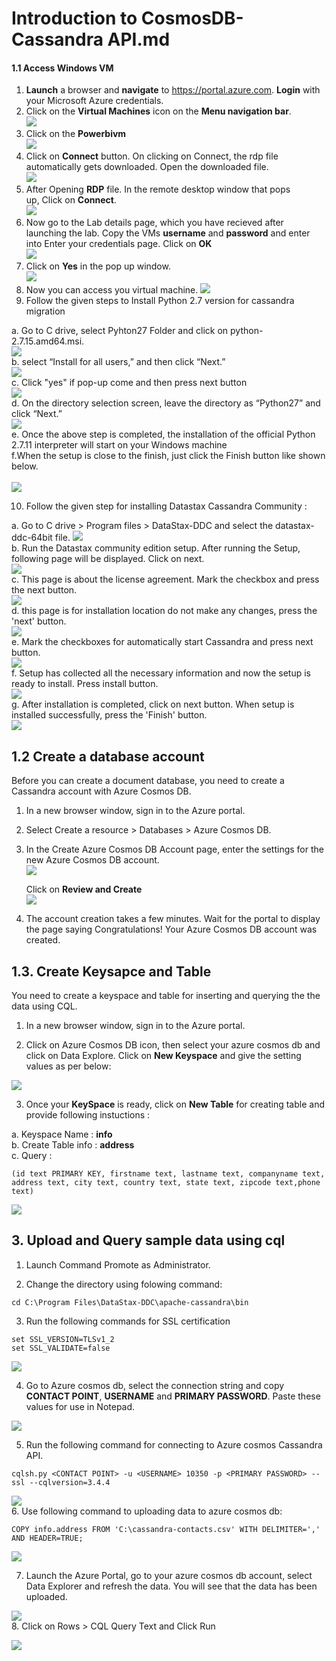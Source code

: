# Introduction to CosmosDB-Cassandra API.md

#### 1.1 Access Windows VM 
1.  **Launch** a browser and **navigate** to https://portal.azure.com. **Login** with your Microsoft Azure credentials.<br/>
2.  Click on the **Virtual Machines** icon on the **Menu navigation bar**.<br/>
<img src="images/virtualmachine.png"/><br/>
3.  Click on the **Powerbivm**<br/>
<img src="images/powerbivm.png"/><br/>
4.  Click on **Connect** button. On clicking on Connect, the rdp file automatically gets downloaded. Open the downloaded file.<br/>
<img src="images/connect.jpg"/><br/>
5.  After Opening **RDP** file. In the remote desktop window that pops up, Click on **Connect**.<br/>
<img src="images/connect2.jpg"/><bbr/>
6.  Now go to the Lab details page, which you have recieved after launching the lab. Copy the VMs **username** and **password** and enter into Enter your credentials page. Click on **OK**<br/>
<img src="images/entervmcreds.jpg"/><br/>
7.  Click on **Yes** in the pop up window.<br/>
<img src="images/yes.PNG"/><br/>
8. Now you can access you virtual machine.
<img src="images/dtui.jpg"/><br/>   
9. Follow the given steps to Install Python 2.7 version for cassandra migration
  
  a. Go to C drive, select Pyhton27 Folder and click on python-2.7.15.amd64.msi.<br/> 
  <img src="images/python1.jpg"/><br/> 
  b. select “Install for all users,” and then click “Next.”<br/>
  <img src="images/python4.jpg"/><br/> 
  c. Click "yes" if pop-up come and then press next button<br/>
  <img src="images/python2.jpg"/><br/> 
  d. On the directory selection screen, leave the directory as “Python27” and click “Next.”<br/> 
  <img src="images/python3.jpg"/><br/>
  e. Once the above step is completed, the installation of the official Python 2.7.11 interpreter will start on your Windows machine<br/> 
  f.When the setup is close to the finish, just click the Finish button like shown below.<br/>  
  <img src="images/python5.jpg"/><br>
  
10. Follow the given step for installing Datastax Cassandra Community :

   a. Go to C drive > Program files > DataStax-DDC and select the datastax-ddc-64bit file.
   <img src="images/data1.jpg"/><br/> 
   b. Run the Datastax community edition setup. After running the Setup, following page will be displayed. Click on next.<br/>
   <img src="images/data2.jpg"/><br/> 
   c. This page is about the license agreement. Mark the checkbox and press the next button.<br/>
   <img src="images/data3.jpg"/><br/> 
   d. this page is for installation location do not make any changes, press the 'next' button.<br/>
   <img src="images/data4.jpg"/><br/> 
   e. Mark the checkboxes for automatically start Cassandra and press next button.<br/>
   <img src="images/data5.jpg"/><br/> 
   f. Setup has collected all the necessary information and now the setup is ready to install. Press install button.<br/>
   <img src="images/data6.jpg"/><br/> 
   g. After installation is completed, click on next button. When setup is installed successfully, press the 'Finish' button.<br/>
   <img src="images/data7.jpg"/><br/> 

## 1.2 Create a database account

Before you can create a document database, you need to create a Cassandra account with Azure Cosmos DB.

1. In a new browser window, sign in to the Azure portal.

2. Select Create a resource > Databases > Azure Cosmos DB.

3. In the Create Azure Cosmos DB Account page, enter the settings for the new Azure Cosmos DB account.<br/>
<img src="images/cassandra.jpg"/><br/>

   Click on **Review and Create**<br/>
<img src="images/casandra1.jpg"/><br/>

4. The account creation takes a few minutes. Wait for the portal to display the page saying Congratulations! Your Azure Cosmos DB account was created.<br/>

## 1.3. Create Keysapce and Table 

You need to create a keyspace and table for inserting and querying the the data using CQL.

1. In a new browser window, sign in to the Azure portal.

2. Click on Azure Cosmos DB icon, then select your azure cosmos db and click on Data Explore. Click on **New Keyspace** and give the setting values as per below:

<img src="images/cqlsh6.jpg"/><br/>

3. Once your **KeySpace** is ready, click on **New Table** for creating table and provide following instuctions :<br/>

a. Keyspace Name : **info**<br/>
b. Create Table info : **address**<br/>
c. Query :<br/>

```
(id text PRIMARY KEY, firstname text, lastname text, companyname text, address text, city text, country text, state text, zipcode text,phone text)
```

<img src="images/cqlsh5.jpg"/><br/>


## 3. Upload and Query sample data using cql

1.	Launch Command Promote as Administrator.

2. Change the directory using folowing command: <br/>
```
cd C:\Program Files\DataStax-DDC\apache-cassandra\bin
```
3. Run the following commands for SSL certification <br/>
```
set SSL_VERSION=TLSv1_2
set SSL_VALIDATE=false

```
<img src="images/ssl.jpg"/><br/>

4. Go to Azure cosmos db, select the connection string and copy **CONTACT POINT**, **USERNAME** and **PRIMARY PASSWORD**. Paste these values for use in Notepad.<br/>

<img src="images/cassandra1.jpg"/><br/>

5. Run the following command for connecting to Azure cosmos Cassandra API.<br/>

```
cqlsh.py <CONTACT POINT> -u <USERNAME> 10350 -p <PRIMARY PASSWORD> --ssl --cqlversion=3.4.4
```
<img src="images/cqlsh7.jpg"/><br/>
6. Use following command to uploading data to azure cosmos db:<br/>

```
COPY info.address FROM 'C:\cassandra-contacts.csv' WITH DELIMITER=',' AND HEADER=TRUE;
```
<img src="images/copy.jpg"/><br/>

7. Launch the Azure Portal, go to your azure cosmos db account, select Data Explorer and refresh the data. You will see that the data has been uploaded.<br/>

<img src="images/cqlsh2.jpg"/><br/>
8. Click on Rows > CQL Query Text and Click Run<br/>

<img src="images/cqlsh3.jpg"/><br/>
